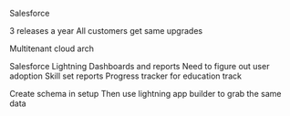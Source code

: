 Salesforce

3 releases a year
All customers get same upgrades

Multitenant cloud arch

Salesforce Lightning
Dashboards and reports
Need to figure out user adoption
Skill set reports
Progress tracker for education track

Create schema in setup
Then use lightning app builder to grab the same data

